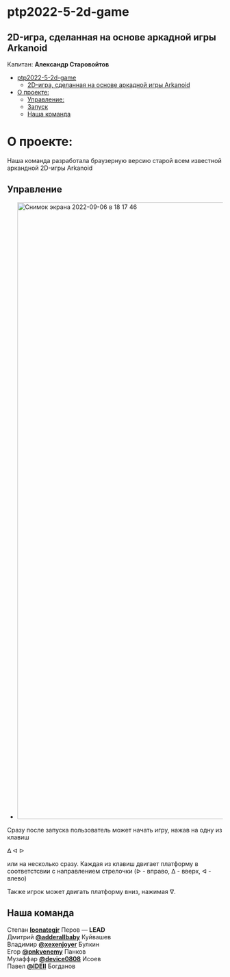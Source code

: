 # ptp2022-5-2d-game
## 2D-игра, сделанная на основе аркадной игры Arkanoid 
Kапитан: **Александр Старовойтов**


- [ptp2022-5-2d-game](#ptp2022-5-2d-game)
  - [2D-игра, сделанная на основе аркадной игры Arkanoid](#2d-игра,-сделанная-на-основе-аркадной-игры-Arkanoid)
- [О проекте:](#о-проекте)
  - [Управление:](#Управление)
  - [Запуск](#Запуск)
  - [Наша команда](#наша-команда)

О проекте:
===
Наша команда разработала браузерную версию старой всем известной аркандной 2D-игры Arkanoid


## Управление

- <img width="1440" alt="Снимок экрана 2022-09-06 в 18 17 46" src="https://user-images.githubusercontent.com/93993119/188672873-bf7cab33-85b2-4750-88d5-a71d2baf869a.png">

Сразу после запуска пользователь может начать игру, нажав  на одну из клавиш 

               
   <kbd>&#5123;</kbd>
<kbd>&#5130;</kbd> <kbd>&#5125;</kbd> 

или на несколько сразу. Каждая из клавиш двигает платформу в соответстсвии с направлением стрелочки (&#5125; - вправо,
&#5123; - вверх, &#5130; - влево)

Также игрок может двигать платформу вниз, нажимая <kbd>&#5121;</kbd>.



## Наша команда

Степан **[loonategjr](https://github.com/loonategjr)** Перов — **LEAD**   
Дмитрий **[@adderallbaby](https://github.com/adderallbaby)** Куйвашев    
Владимир **[@xexenjoyer](https://github.com/xexenjoyer)** Булкин  
Егор **[@pnkvenemy](https://github.com/pnkvenemy)** Панков  
Музаффар **[@device0808](https://github.com/device0808)** Исоев  
Павел **[@IDEII](https://github.com/IDEII)** Богданов  
